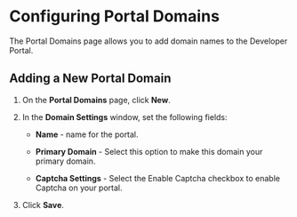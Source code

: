 ﻿---
sidebar_position: 10
---

# Configuring Portal Domains

<head>
  <meta name="guidename" content="API Management"/>
  <meta name="context" content="GUID-9d0d8164-b8d2-444d-a334-b638322c3ea7"/>
</head>

The Portal Domains page allows you to add domain names to the Developer Portal. 

## Adding a New Portal Domain

1. On the **Portal Domains** page, click **New**. 

2. In the **Domain Settings** window, set the following fields: 

   - **Name** - name for the portal. 

   - **Primary Domain** - Select this option to make this domain your primary domain.

   - **Captcha Settings** - Select the Enable Captcha checkbox to enable Captcha on your portal. 

3. Click **Save**. 
